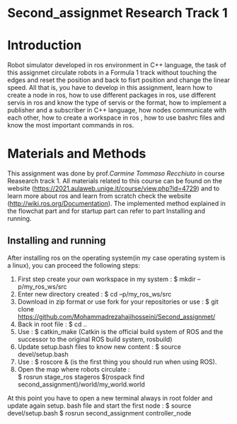 # Second_assignmet Research Track 1


Introduction
================================

Robot simulator developed in ros environment in C++ language, the task of this assignmet circulate robots in a Formula 1 track without touching the edges and reset the position and back to fisrt position and change the linear speed. All that is, you have to develop in this assignment, learn how to create a node in ros, how to use different packages in ros, use different servis in ros and know the type of servis or the format, how to implement a publisher and a subscriber in C++ language, how nodes communicate with each other, how to create a workspace in ros , how to use bashrc files and know the most important commands in ros.

Materials and Methods
=========================

This assignment was done by prof._Carmine Tommaso Recchiuto_ in course Reasearch track 1. All materials related to this course can be found on the website (https://2021.aulaweb.unige.it/course/view.php?id=4729) and to learn more about ros and learn from scratch check the website (http://wiki.ros.org/Documentation). The implemented method explained in the flowchat part and for startup part can refer to part Installing and running.

Installing and running
----------------------
After installing ros on the operating system(in my case operating system is a linux), you can proceed the following steps:
1. First step create your own workspace in my system : $ mkdir –p/my_ros_ws/src
2. Enter new directory created : $ cd –p/my_ros_ws/src
3. Download in zip format or use fork for your repositories or use :
$ git clone https://github.com/Mohammadrezahajihosseini/Second_assignmet/
4. Back in root file : $ cd ..
5. Use : $ catkin_make (Catkin is the official build system of ROS and the successor to the original ROS build system, rosbuild)
6. Update setup.bash files to know new content : $ source devel/setup.bash
7. Use : $ roscore & (is the first thing you should run when using ROS).
8. Open the map where robots circulate :  
$ rosrun stage_ros stageros $(rospack find second_assignment)/world/my_world.world

At this point you have to open a new terminal always in root folder and update again setup. bash file and start the first node : 
$ source devel/setup.bash
$ rosrun second_assignment controller_node

